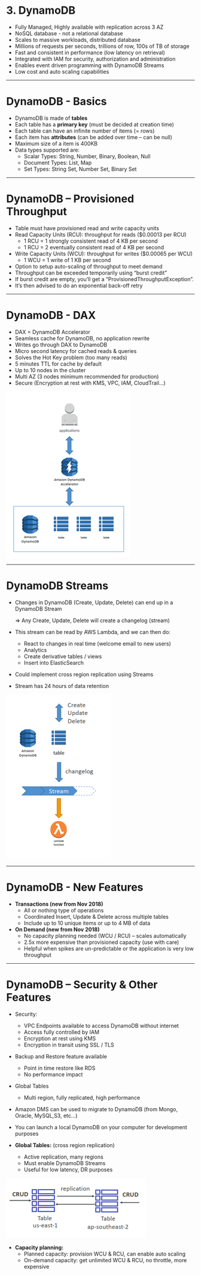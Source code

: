# 3. DynamoDB

- Fully Managed, Highly available with replication across 3 AZ
- NoSQL database - not a relational database
- Scales to massive workloads, distributed database
- Millions of requests per seconds, trillions of row, 100s of TB of storage
- Fast and consistent in performance (low latency on retrieval)
- Integrated with IAM for security, authorization and administration
- Enables event driven programming with DynamoDB Streams
- Low cost and auto scaling capabilities

---

# DynamoDB - Basics

- DynamoDB is made of **tables**
- Each table has a **primary key** (must be decided at creation time)
- Each table can have an infinite number of items (= rows)
- Each item has **attributes** (can be added over time – can be null)
- Maximum size of a item is 400KB
- Data types supported are:
    - Scalar Types: String, Number, Binary, Boolean, Null
    - Document Types: List, Map
    - Set Types: String Set, Number Set, Binary Set

---

# DynamoDB – Provisioned Throughput

- Table must have provisioned read and write capacity units
- Read Capacity Units (RCU): throughput for reads ($0.00013 per RCU)
    - 1 RCU = 1 strongly consistent read of 4 KB per second
    - 1 RCU = 2 eventually consistent read of 4 KB per second
- Write Capacity Units (WCU): throughput for writes ($0.00065 per WCU)
    - 1 WCU = 1 write of 1 KB per second
- Option to setup auto-scaling of throughput to meet demand
- Throughput can be exceeded temporarily using “burst credit”
- If burst credit are empty, you’ll get a “ProvisionedThroughputException”.
- It’s then advised to do an exponential back-off retry

---

# DynamoDB - DAX

- DAX = DynamoDB Accelerator
- Seamless cache for DynamoDB, no application rewrite
- Writes go through DAX to DynamoDB
- Micro second latency for cached reads & queries
- Solves the Hot Key problem (too many reads)
- 5 minutes TTL for cache by default
- Up to 10 nodes in the cluster
- Multi AZ (3 nodes minimum recommended for production)
- Secure (Encryption at rest with KMS, VPC, IAM, CloudTrail…)

![3%20DynamoDB/Untitled.png](3%20DynamoDB/Untitled.png)

---

# DynamoDB Streams

- Changes in DynamoDB (Create, Update, Delete) can end up in a DynamoDB Stream

    ⇒ Any Create, Update, Delete will create a changelog (stream)

- This stream can be read by AWS Lambda, and we can then do:
    - React to changes in real time (welcome email to new users)
    - Analytics
    - Create derivative tables / views
    - Insert into ElasticSearch
- Could implement cross region replication using Streams
- Stream has 24 hours of data retention

![3%20DynamoDB/Untitled%201.png](3%20DynamoDB/Untitled%201.png)

---

# DynamoDB - New Features

- **Transactions (new from Nov 2018)**
    - All or nothing type of operations
    - Coordinated Insert, Update & Delete across multiple tables
    - Include up to 10 unique items or up to 4 MB of data
- **On Demand (new from Nov 2018)**
    - No capacity planning needed (WCU / RCU) – scales automatically
    - 2.5x more expensive than provisioned capacity (use with care)
    - Helpful when spikes are un-predictable or the application is very low throughput

---

# DynamoDB – Security & Other Features

- Security:
    - VPC Endpoints available to access DynamoDB without internet
    - Access fully controlled by IAM
    - Encryption at rest using KMS
    - Encryption in transit using SSL / TLS
- Backup and Restore feature available
    - Point in time restore like RDS
    - No performance impact
- Global Tables
    - Multi region, fully replicated, high performance
- Amazon DMS can be used to migrate to DynamoDB (from Mongo, Oracle, MySQL,S3, etc…)
- You can launch a local DynamoDB on your computer for development purposes

- **Global Tables:** (cross region replication)
    - Active replication, many regions
    - Must enable DynamoDB Streams
    - Useful for low latency, DR purposes

![3%20DynamoDB/Untitled%202.png](3%20DynamoDB/Untitled%202.png)

- **Capacity planning:**
    - Planned capacity: provision WCU & RCU, can enable auto scaling
    - On-demand capacity: get unlimited WCU & RCU, no throttle, more expensive